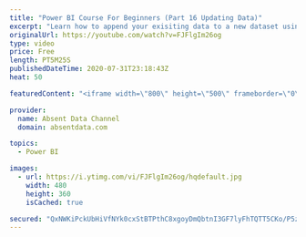 ```yaml
---
title: "Power BI Course For Beginners (Part 16 Updating Data)"
excerpt: "Learn how to append your exisiting data to a new dataset using the Query Editor in Power BI."
originalUrl: https://youtube.com/watch?v=FJFlgIm26og
type: video
price: Free
length: PT5M25S
publishedDateTime: 2020-07-31T23:18:43Z
heat: 50

featuredContent: "<iframe width=\"800\" height=\"500\" frameborder=\"0\" src=\"https://www.youtube.com/embed/FJFlgIm26og\" allow=\"accelerometer; autoplay; encrypted-media; gyroscope; picture-in-picture\" allowfullscreen></iframe>"

provider:
  name: Absent Data Channel
  domain: absentdata.com

topics:
  - Power BI

images:
  - url: https://i.ytimg.com/vi/FJFlgIm26og/hqdefault.jpg
    width: 480
    height: 360
    isCached: true

secured: "QxNWKiPckUbHiVfNYk0cxStBTPthC8xgoyDmQbtnI3GF7lyFhTQTT5CKo/P5z3tIEpYrwqpEFwspQeDNQTfhlh+lyIRz7XQsErzX9MJcNew2070v2kAiyHEDRvfzOhuyfeTk9H2Q0RPCxT1+2e73nVCfBfNeJrseWzLfA9DJOzSeuQwLJoy1NBi1EjUxdw0MdsRCVxc54cHdn4ft+9inGvVKCZOCadZPjPMK3qRWd+px+lEdAa6b/bgx/Ay8s9JWmFxWDrfqjyXngCJtm9UCa9xS0998Y0Xq+WP7h3qzubjJuyKgdwp87jd2kI6jfgly7M2ncvhvbmoMKwt0/Gjqpy3HMZnw7rDdH4c3bmGBH1j55yWL+oNYb7AfoKjjR5798byROT1yfL9hqSmqf5b6ZC+5o6sjl13IFYWKr3r+ZEc=;EaHO2RXbmstwF7Pu5dwsEg=="
---
```


